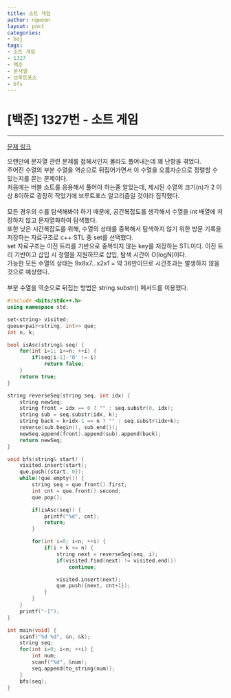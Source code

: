 ```yaml
---
title: 소트 게임
author: ngwoon
layout: post
categories:
- boj
tags:
- 소트 게임
- 1327
- 백준
- 문자열
- 브루트포스
- bfs
---
```


# [백준] 1327번 - 소트 게임
- - -

[문제 링크](https://www.acmicpc.net/problem/1327)

오랜만에 문자열 관련 문제를 접해서인지 몰라도 풀어내는데 꽤 난항을 겪었다.<br/>
주어진 수열의 부분 수열을 역순으로 뒤집어가면서 이 수열을 오름차순으로 정렬할 수 있는지를 묻는 문제이다.<br/>
처음에는 버블 소트를 응용해서 풀어야 하는줄 알았는데, 제시된 수열의 크기(n)가 2 이상 8이하로 굉장히 작았기에 브루트포스 알고리즘일 것이라 짐작했다.
<br/><br/>
모든 경우의 수를 탐색해봐야 하기 때문에, 공간복잡도를 생각해서 수열을 int 배열에 저장하지 않고 문자열화하여 탐색했다.<br/>
또한 낮은 시간복잡도를 위해, 수열의 상태를 중복해서 탐색하지 않기 위한 방문 기록을 저장하는 자료구조로 c++ STL 중 set를 선택했다.<br/>
set 자료구조는 이진 트리를 기반으로 중복되지 않는 key를 저장하는 STL이다. 이진 트리 기반이고 삽입 시 정렬을 지원하므로 삽입, 탐색 시간이 O(logN)이다.<br/>
가능한 모든 수열의 상태는 9x8x7...x2x1 = 약 36만이므로 시간초과는 발생하지 않을 것으로 예상했다.
<br/><br/>
부분 수열을 역순으로 뒤집는 방법은 string.substr() 메서드를 이용했다.

```cpp
#include <bits/stdc++.h>
using namespace std;

set<string> visited;
queue<pair<string, int>> que;
int n, k;

bool isAsc(string& seq) {
    for(int i=1; i<=n; ++i) {
        if(seq[i-1]-'0' != i)
            return false;
    }
    return true;
}

string reverseSeq(string seq, int idx) {
    string newSeq;
    string front = idx == 0 ? "" : seq.substr(0, idx);
    string sub = seq.substr(idx, k);
    string back = k+idx-1 == n ? "" : seq.substr(idx+k);
    reverse(sub.begin(), sub.end());
    newSeq.append(front).append(sub).append(back);
    return newSeq;
}

void bfs(string& start) {
    visited.insert(start);
    que.push({start, 0});
    while(!que.empty()) {
        string seq = que.front().first;
        int cnt = que.front().second;
        que.pop();

        if(isAsc(seq)) {
            printf("%d", cnt);
            return;
        }

        for(int i=0; i<n; ++i) {
            if(i + k <= n) {
                string next = reverseSeq(seq, i);
                if(visited.find(next) != visited.end())
                    continue;

                visited.insert(next);
                que.push({next, cnt+1});
            }
        }
    }
    printf("-1");
}

int main(void) {
    scanf("%d %d", &n, &k);
    string seq;
    for(int i=0; i<n; ++i) {
        int num;
        scanf("%d", &num);
        seq.append(to_string(num));
    }
    bfs(seq);
}
```